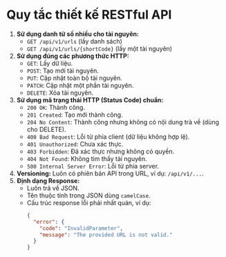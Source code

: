 # Quy tắc thiết kế RESTful API

1.  **Sử dụng danh từ số nhiều cho tài nguyên:**
    - `GET /api/v1/urls` (lấy danh sách)
    - `GET /api/v1/urls/{shortCode}` (lấy một tài nguyên)
2.  **Sử dụng đúng các phương thức HTTP:**
    - `GET`: Lấy dữ liệu.
    - `POST`: Tạo mới tài nguyên.
    - `PUT`: Cập nhật toàn bộ tài nguyên.
    - `PATCH`: Cập nhật một phần tài nguyên.
    - `DELETE`: Xóa tài nguyên.
3.  **Sử dụng mã trạng thái HTTP (Status Code) chuẩn:**
    - `200 OK`: Thành công.
    - `201 Created`: Tạo mới thành công.
    - `204 No Content`: Thành công nhưng không có nội dung trả về (dùng cho DELETE).
    - `400 Bad Request`: Lỗi từ phía client (dữ liệu không hợp lệ).
    - `401 Unauthorized`: Chưa xác thực.
    - `403 Forbidden`: Đã xác thực nhưng không có quyền.
    - `404 Not Found`: Không tìm thấy tài nguyên.
    - `500 Internal Server Error`: Lỗi từ phía server.
4.  **Versioning:** Luôn có phiên bản API trong URL, ví dụ: `/api/v1/...`.
5.  **Định dạng Response:**
    - Luôn trả về JSON.
    - Tên thuộc tính trong JSON dùng `camelCase`.
    - Cấu trúc response lỗi phải nhất quán, ví dụ:
      ```json
      {
        "error": {
          "code": "InvalidParameter",
          "message": "The provided URL is not valid."
        }
      }
      ```
